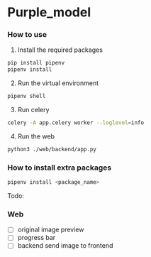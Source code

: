 # Purple_model

### How to use

1. Install the required packages

```bash
pip install pipenv
pipenv install
```
2. Run the virtual environment

```bash
pipenv shell
```
3. Run celery

```bash
celery -A app.celery worker --loglevel=info
```

4. Run the web
```bash
python3 ./web/backend/app.py
```

### How to install extra packages

```bash
pipenv install <package_name>
```

Todo:
### Web
- [ ] original image preview
- [ ] progress bar
- [ ] backend send image to frontend